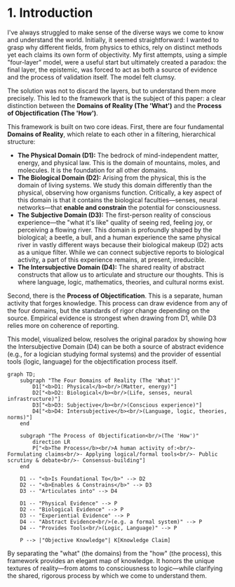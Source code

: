 # 1. Introduction

I've always struggled to make sense of the diverse ways we come to know and understand the world. Initially, it seemed straightforward: I wanted to grasp why different fields, from physics to ethics, rely on distinct methods yet each claims its own form of objectivity. My first attempts, using a simple "four-layer" model, were a useful start but ultimately created a paradox: the final layer, the epistemic, was forced to act as both a source of evidence and the process of validation itself. The model felt clumsy.

The solution was not to discard the layers, but to understand them more precisely. This led to the framework that is the subject of this paper: a clear distinction between the **Domains of Reality (The 'What')** and the **Process of Objectification (The 'How')**.

This framework is built on two core ideas. First, there are four fundamental **Domains of Reality**, which relate to each other in a filtering, hierarchical structure:

*   **The Physical Domain (D1):** The bedrock of mind-independent matter, energy, and physical law. This is the domain of mountains, moles, and molecules. It is the foundation for all other domains.
*   **The Biological Domain (D2):** Arising from the physical, this is the domain of living systems. We study this domain differently than the physical, observing how organisms function. Critically, a key aspect of this domain is that it contains the biological faculties—senses, neural networks—that **enable and constrain** the potential for consciousness.
*   **The Subjective Domain (D3):** The first-person reality of conscious experience—the "what it's like" quality of seeing red, feeling joy, or perceiving a flowing river. This domain is profoundly shaped by the biological; a beetle, a bull, and a human experience the same physical river in vastly different ways because their biological makeup (D2) acts as a unique filter. While we can connect subjective reports to biological activity, a part of this experience remains, at present, irreducible.
*   **The Intersubjective Domain (D4):** The shared reality of abstract constructs that allow us to articulate and structure our thoughts. This is where language, logic, mathematics, theories, and cultural norms exist.

Second, there is the **Process of Objectification**. This is a separate, human activity that forges knowledge. This process can draw evidence from any of the four domains, but the standards of rigor change depending on the source. Empirical evidence is strongest when drawing from D1, while D3 relies more on coherence of reporting.

This model, visualized below, resolves the original paradox by showing how the Intersubjective Domain (D4) can be both a source of abstract evidence (e.g., for a logician studying formal systems) and the provider of essential tools (logic, language) for the objectification process itself.

```mermaid
graph TD;
    subgraph "The Four Domains of Reality (The 'What')"
        D1["<b>D1: Physical</b><br/>(Matter, energy)"]
        D2["<b>D2: Biological</b><br/>(Life, senses, neural infrastructure)"]
        D3["<b>D3: Subjective</b><br/>(Conscious experience)"]
        D4["<b>D4: Intersubjective</b><br/>(Language, logic, theories, norms)"]
    end

    subgraph "The Process of Objectification<br/>(The 'How')"
        direction LR
        P["<b>The Process</b><br/>A human activity of:<br/>- Formulating claims<br/>- Applying logical/formal tools<br/>- Public scrutiny & debate<br/>- Consensus-building"]
    end

    D1 -- "<b>Is Foundational To</b>" --> D2
    D2 -- "<b>Enables & Constrains</b>" --> D3
    D3 -- "Articulates into" --> D4
    
    D1 -- "Physical Evidence" --> P
    D2 -- "Biological Evidence" --> P
    D3 -- "Experiential Evidence" --> P
    D4 -- "Abstract Evidence<br/>(e.g. a formal system)" --> P
    D4 -- "Provides Tools<br/>(Logic, Language)" --> P
    
    P --> |"Objective Knowledge"| K[Knowledge Claim]
```

By separating the "what" (the domains) from the "how" (the process), this framework provides an elegant map of knowledge. It honors the unique textures of reality—from atoms to consciousness to logic—while clarifying the shared, rigorous process by which we come to understand them. 